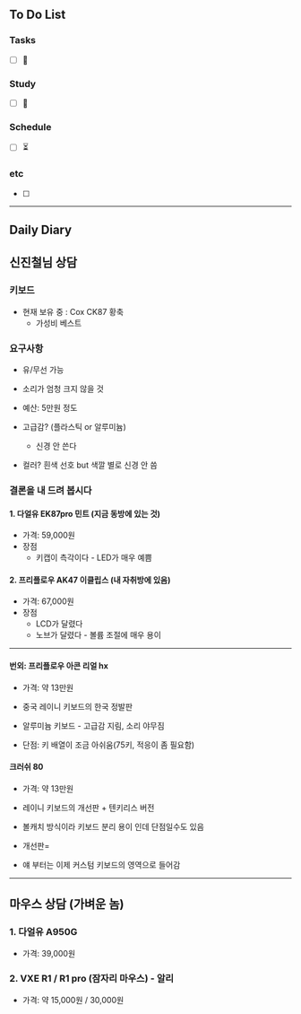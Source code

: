 ## To Do List
### Tasks
- [ ] 📅

### Study
- [ ] 📅 

### Schedule
- [ ] ⏳

### etc
- [ ] 

---
## Daily Diary

## 신진철님 상담

### 키보드
- 현재 보유 중 : Cox CK87 황축
	- 가성비 베스트

### 요구사항
- 유/무선 가능
- 소리가 엄청 크지 않을 것
- 예산: 5만원 정도
- 고급감? (플라스틱 or 알루미늄)
	- 신경 안 쓴다

- 컬러? 흰색 선호 but 색깔 별로 신경 안 씀

### 결론을 내 드려 봅시다
#### 1. 다얼유 EK87pro 민트 (지금 동방에 있는 것)
- 가격: 59,000원
- 장점
	- 키캡이 측각이다 - LED가 매우 예쁨
#### 2. 프리플로우 AK47 이클립스 (내 자취방에 있음)
- 가격: 67,000원
- 장점
	- LCD가 달렸다
	- 노브가 달렸다 - 볼륨 조절에 매우 용이

---
#### 번외: 프리플로우 아콘 리얼 hx
- 가격: 약 13만원
- 중국 레이니 키보드의 한국 정발판
- 알루미늄 키보드 - 고급감 지림, 소리 야무짐

- 단점: 키 배열이 조금 아쉬움(75키, 적응이 좀 필요함)

#### 크러쉬 80
- 가격: 약 13만원
- 레이니 키보드의 개선판 + 텐키리스 버전
- 볼캐치 방식이라 키보드 분리 용이 인데 단점일수도 있음 
- 개선판=

- 얘 부터는 이제 커스텀 키보드의 영역으로 들어감

----
## 마우스 상담 (가벼운 놈)
### 1. 다얼유 A950G
- 가격: 39,000원
### 2. VXE R1 / R1 pro (잠자리 마우스) - 알리
- 가격: 약 15,000원 / 30,000원
